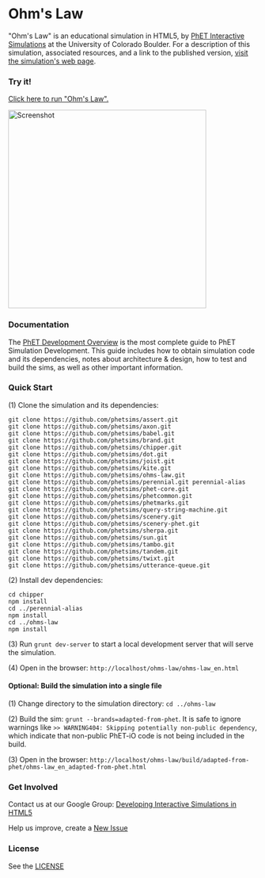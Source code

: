 Ohm's Law
=============
"Ohm's Law" is an educational simulation in HTML5, by <a href="https://phet.colorado.edu/" target="_blank">PhET
Interactive Simulations</a>
at the University of Colorado Boulder. For a description of this simulation, associated resources, and a link to the
published version,
<a href="https://phet.colorado.edu/en/simulation/ohms-law" target="_blank">visit the simulation's web page</a>.

### Try it!

<a href="https://phet.colorado.edu/sims/html/ohms-law/latest/ohms-law_en.html" target="_blank">Click here to
run "Ohm's Law".</a>

<a href="https://phet.colorado.edu/sims/html/ohms-law/latest/ohms-law_en.html" target="_blank">
<img src="https://raw.githubusercontent.com/phetsims/ohms-law/main/assets/ohms-law-screenshot.png" alt="Screenshot" style="width: 400px;"/>
</a>

### Documentation

The <a href="https://github.com/phetsims/phet-info/blob/main/doc/phet-development-overview.md" target="_blank">PhET
Development Overview</a> is the most complete guide to PhET Simulation Development. This guide includes how to obtain
simulation code and its dependencies, notes about architecture & design, how to test and build the sims, as well as
other important information.

### Quick Start

(1) Clone the simulation and its dependencies:

```
git clone https://github.com/phetsims/assert.git
git clone https://github.com/phetsims/axon.git
git clone https://github.com/phetsims/babel.git
git clone https://github.com/phetsims/brand.git
git clone https://github.com/phetsims/chipper.git
git clone https://github.com/phetsims/dot.git
git clone https://github.com/phetsims/joist.git
git clone https://github.com/phetsims/kite.git
git clone https://github.com/phetsims/ohms-law.git
git clone https://github.com/phetsims/perennial.git perennial-alias
git clone https://github.com/phetsims/phet-core.git
git clone https://github.com/phetsims/phetcommon.git
git clone https://github.com/phetsims/phetmarks.git
git clone https://github.com/phetsims/query-string-machine.git
git clone https://github.com/phetsims/scenery.git
git clone https://github.com/phetsims/scenery-phet.git
git clone https://github.com/phetsims/sherpa.git
git clone https://github.com/phetsims/sun.git
git clone https://github.com/phetsims/tambo.git
git clone https://github.com/phetsims/tandem.git
git clone https://github.com/phetsims/twixt.git
git clone https://github.com/phetsims/utterance-queue.git
```

(2) Install dev dependencies:

```
cd chipper
npm install
cd ../perennial-alias
npm install
cd ../ohms-law
npm install
```

(3) Run `grunt dev-server` to start a local development server that will serve the simulation.

(4) Open in the browser: `http://localhost/ohms-law/ohms-law_en.html`

#### Optional: Build the simulation into a single file

(1) Change directory to the simulation directory: `cd ../ohms-law`

(2) Build the sim: `grunt --brands=adapted-from-phet`. It is safe to ignore warnings
like `>> WARNING404: Skipping potentially non-public dependency`, which indicate that non-public PhET-iO code is not
being included in the build.

(3) Open in the
browser: `http://localhost/ohms-law/build/adapted-from-phet/ohms-law_en_adapted-from-phet.html`

### Get Involved

Contact us at our Google
Group: <a href="http://groups.google.com/forum/#!forum/developing-interactive-simulations-in-html5" target="_blank">
Developing Interactive Simulations in HTML5</a>

Help us improve, create a <a href="http://github.com/phetsims/ohms-law/issues/new" target="_blank">New Issue</a>

### License

See the <a href="https://github.com/phetsims/ohms-law/blob/main/LICENSE" target="_blank">LICENSE</a>
